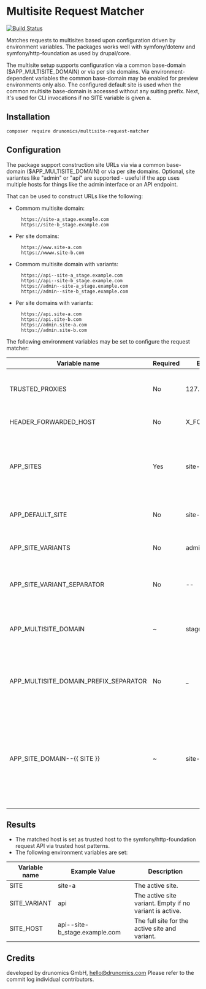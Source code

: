 # Multisite Request Matcher

[![Build Status](https://travis-ci.com/drunomics/multisite-request-matcher.svg?branch=1.x)](https://travis-ci.com/drunomics/multisite-request-matcher)

Matches requests to multisites based upon configuration driven by environment variables.
The packages works well with symfony/dotenv and symfony/http-foundation as used by drupal/core.

The multisite setup supports configuration via a common base-domain ($APP_MULTISITE_DOMAIN) or via
per site domains. Via environment-dependent variables the common base-domain may be enabled for preview
environments only also. The configured default site is used when the common multisite base-domain is accessed without
any suiting prefix. Next, it's used for CLI invocations if no SITE variable is given a.

## Installation

    composer require drunomics/multisite-request-matcher

## Configuration

The package support construction site URLs via via a common base-domain ($APP_MULTISITE_DOMAIN) or via per site domains.
Optional, site variantes like "admin" or "api" are supported - useful if the app uses multiple hosts for things like the
admin interface or an API endpoint.

That can be used to construct URLs like the following:

- Commom multisite domain:

        https://site-a_stage.example.com
        https://site-b_stage.example.com

- Per site domains:

        https://www.site-a.com
        https://wwww.site-b.com

- Commom multisite domain with variants:

        https://api--site-a_stage.example.com
        https://api--site-b_stage.example.com
        https://admin--site-a_stage.example.com
        https://admin--site-b_stage.example.com

- Per site domains with variants:

        https://api.site-a.com
        https://api.site-b.com
        https://admin.site-a.com
        https://admin.site-b.com


The following environment variables may be set to configure the request matcher:

| Variable name | Required | Example Value | Description |
| ------------- | -------- | ------------- | ------------|
| TRUSTED_PROXIES | No |  127.0.0.1 | A list of IP addresses or subnets, separated by space. |
| HEADER_FORWARDED_HOST | No | X_FORWARDED_HOST | A non-standard value for the host header. | 
| APP_SITES | Yes | site-a site-b | The list of site names, separated by space. May contain lowercase characters and dashes only. |
| APP_DEFAULT_SITE | No | site-a | The default site to set. If not set, the first set will be set by default. |
| APP_SITE_VARIANTS| No | admin api | An optional list of variants; i.e. variants of the same site.|
| APP_SITE_VARIANT_SEPARATOR | No | -- | The separator between the variant name and the host, defaults to "--". |
| APP_MULTISITE_DOMAIN | ~ | stage.codebase.dev | A common base domain for all sites. Required when multisite base domains should be used. |
| APP_MULTISITE_DOMAIN_PREFIX_SEPARATOR | No | _ | The separator between the site name and the common multisite base domain. Defaults to '_'. |
| APP_SITE_DOMAIN--{{ SITE }} | ~ | site-a.com | The per-site domain - required when per-site domains should be used. One variable per site must be provided, e.g. for site-a the variable name would be `APP_SITE_DOMAIN--site-a` |

## Results

- The matched host is set as trusted host to the symfony/http-foundation request API via trusted host patterns.
- The following environment variables are set:

| Variable name | Example Value | Description |
| ------------- | ------------- | ----------- |
| SITE | site-a | The active site. |
| SITE_VARIANT | api | The active site variant. Empty if no variant is active.|
| SITE_HOST | api--site-b_stage.example.com | The full site for the active site and variant. |

## Credits
 
  developed by drunomics GmbH, hello@drunomics.com
  Please refer to the commit log individual contributors. 
